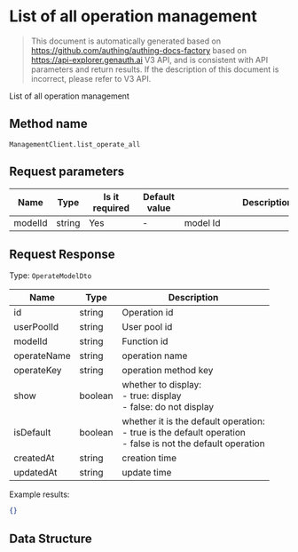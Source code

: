 # List of all operation management

<!--
Warning⚠️:
Do not modify this document directly,
https://github.com/Authing/authing-docs-factory
Use this project to generate
-->

<LastUpdated />

> This document is automatically generated based on https://github.com/authing/authing-docs-factory based on https://api-explorer.genauth.ai V3 API, and is consistent with API parameters and return results. If the description of this document is incorrect, please refer to V3 API.

List of all operation management

## Method name

`ManagementClient.list_operate_all`

## Request parameters

| Name    | Type   | <div style="width:80px">Is it required</div> | <div style="width:60px">Default value</div> | <div style="width:300px">Description</div> | <div style="width:200px">Sample value</div> |
| ------- | ------ | -------------------------------------------- | ------------------------------------------- | ------------------------------------------ | ------------------------------------------- |
| modelId | string | Yes                                          | -                                           | model Id                                   |                                             |

## Request Response

Type: `OperateModelDto`

| Name        | Type    | Description                                                                                                           |
| ----------- | ------- | --------------------------------------------------------------------------------------------------------------------- |
| id          | string  | Operation id                                                                                                          |
| userPoolId  | string  | User pool id                                                                                                          |
| modelId     | string  | Function id                                                                                                           |
| operateName | string  | operation name                                                                                                        |
| operateKey  | string  | operation method key                                                                                                  |
| show        | boolean | whether to display:<br> - true: display<br> - false: do not display<br>                                               |
| isDefault   | boolean | whether it is the default operation:<br> - true is the default operation<br> - false is not the default operation<br> |
| createdAt   | string  | creation time                                                                                                         |
| updatedAt   | string  | update time                                                                                                           |

Example results:

```json
{}
```

## Data Structure

